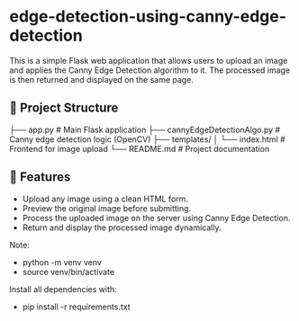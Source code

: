 # edge-detection-using-canny-edge-detection

This is a simple Flask web application that allows users to upload an image and applies the Canny Edge Detection algorithm to it. The processed image is then returned and displayed on the same page.

## 📁 Project Structure

├── app.py # Main Flask application
├── cannyEdgeDetectionAlgo.py # Canny edge detection logic (OpenCV)
├── templates/
│ └── index.html # Frontend for image upload
└── README.md # Project documentation

## 🚀 Features

- Upload any image using a clean HTML form.
- Preview the original image before submitting.
- Process the uploaded image on the server using Canny Edge Detection.
- Return and display the processed image dynamically.

Note: 
- python -m venv venv
- source venv/bin/activate

Install all dependencies with:
- pip install -r requirements.txt

